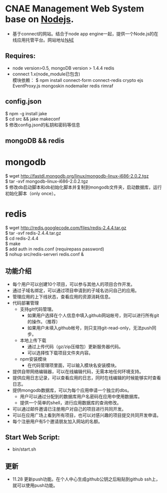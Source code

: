 # CNAE Management Web System base on [Nodejs](http://nodejs.org).   
 * 基于connect的网站。结合于node app engine一起，提供一个Node.js的在线应用托管平台。网站地址[NAE](http://cnodejs.net)   
    
## Requires:  
 * node version>0.5, mongoDB version > 1.4.4 redis   
 * connect 1.x(node_module已包含)   
   模块依赖： $ npm install connect-form connect-redis crypto ejs EventProxy.js mongoskin nodemailer redis rimraf    
   
## config.json   
  $ npm -g install jake  
  $ cd src && jake makeconf   
  $ 修改config.json的私钥和密码等信息   
    
## mongoDB && redis   
   # mongodb   
   $ wget http://fastdl.mongodb.org/linux/mongodb-linux-i686-2.0.2.tgz   
   $ tar -xvf mongodb-linux-i686-2.0.2.tgz   
   $ 修改db启动脚本和db初始化脚本并复制到mongodb文件夹，启动数据库，运行初始化脚本（only once）。  

   # redis   
   $ wget http://redis.googlecode.com/files/redis-2.4.4.tar.gz   
   $ tar -xvf redis-2.4.4.tar.gz   
   $ cd redis-2.4.4   
   $ make   
   $ add auth in redis.conf (requirepass password)  
   $ nohup src/redis-serveri redis.conf &   
   
## 功能介绍  
* 每个用户可以创建10个项目，可以参与其他人的项目合作开发。
* 通过子域名绑定，可以通过项目申请到的子域名访问自己的应用。
* 管理应用的上下线状态，查看应用的资源消耗信息。
* 代码部署管理
    * 支持git代码管理。
        * 如果用户选择在个人信息中填入github网站帐号，则可以进行所有git的操作。（推荐）
        * 如果用户未填入github帐号，则只支持git-read-only，无法push同步。
    * 本地上传下载
        * 通过上传代码（gz/zip压缩包）更新服务器代码。
        * 可以选择性下载项目文件夹内容。
    * npm安装模块
        * 在代码管理项里面，可以输入模块名安装模块。
* 提供自带网络编辑器，可以在线编辑代码，无需本地任何环境支持。
* 提供应用日志记录，可以查看应用的日志，同时在线编辑的时候能够实时查看日志。
* 提供mongodb数据库，可以为每个应用申请一个独立的dbs。
    * 用户可以通过分配到的数据库用户名密码在应用中使用数据库。
    * 提供一个简单的shell，进行应用数据库的查询修改。
* 可以通过邮件邀请已注册用户对自己的项目进行共同开发。
* 可以在应用广场上看到所有项目，也可以对感兴趣的项目提交共同开发申请。
* 每个注册用户有5个邀请朋友加入网站的名额。
 
## Start Web Script:
 * bin/start.sh   

## 更新
 * 11.28 更新push功能。在个人中心生成github公钥之后粘贴到github ssh上， 就可以使用push功能。

